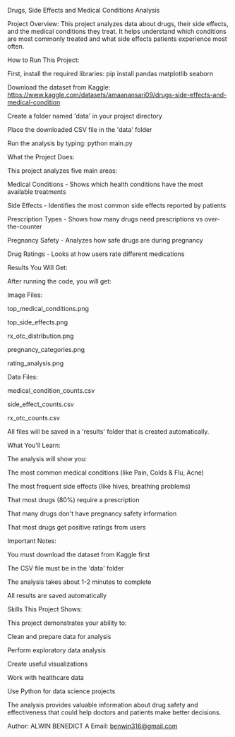 Drugs, Side Effects and Medical Conditions Analysis

Project Overview:
This project analyzes data about drugs, their side effects, and the medical conditions they treat. It helps understand which conditions are most commonly treated and what side effects patients experience most often.

How to Run This Project:

First, install the required libraries:
pip install pandas matplotlib seaborn

Download the dataset from Kaggle:
https://www.kaggle.com/datasets/amaanansari09/drugs-side-effects-and-medical-condition

Create a folder named 'data' in your project directory

Place the downloaded CSV file in the 'data' folder

Run the analysis by typing:
python main.py

What the Project Does:

This project analyzes five main areas:

Medical Conditions - Shows which health conditions have the most available treatments

Side Effects - Identifies the most common side effects reported by patients

Prescription Types - Shows how many drugs need prescriptions vs over-the-counter

Pregnancy Safety - Analyzes how safe drugs are during pregnancy

Drug Ratings - Looks at how users rate different medications

Results You Will Get:

After running the code, you will get:

Image Files:

top_medical_conditions.png

top_side_effects.png

rx_otc_distribution.png

pregnancy_categories.png

rating_analysis.png

Data Files:

medical_condition_counts.csv

side_effect_counts.csv

rx_otc_counts.csv

All files will be saved in a 'results' folder that is created automatically.

What You'll Learn:

The analysis will show you:

The most common medical conditions (like Pain, Colds & Flu, Acne)

The most frequent side effects (like hives, breathing problems)

That most drugs (80%) require a prescription

That many drugs don't have pregnancy safety information

That most drugs get positive ratings from users

Important Notes:

You must download the dataset from Kaggle first

The CSV file must be in the 'data' folder

The analysis takes about 1-2 minutes to complete

All results are saved automatically

Skills This Project Shows:

This project demonstrates your ability to:

Clean and prepare data for analysis

Perform exploratory data analysis

Create useful visualizations

Work with healthcare data

Use Python for data science projects

The analysis provides valuable information about drug safety and effectiveness that could help doctors and patients make better decisions.

Author: ALWIN BENEDICT A
Email: benwin316@gmail.com